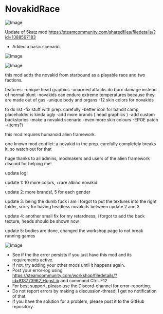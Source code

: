 # NovakidRace

![Image](https://i.imgur.com/buuPQel.png)

Update of 5katz mod
https://steamcommunity.com/sharedfiles/filedetails/?id=1088597183

- Added a basic scenario.

![Image](https://i.imgur.com/pufA0kM.png)

	
![Image](https://i.imgur.com/Z4GOv8H.png)


this mod adds the novakid from starbound as a playable race and two factions.

features:
-unique head graphics
-unarmed attacks do burn damage instead of normal blunt
-novakids can endure extreme temperatures because they are made out of gas
-unique body and organs
-12 skin colors for novakids

to do list
-fix stuff with prep. carefully
-better icon for bandit camp, placeholder is kinda ugly
-add more brands ( head graphics )
-add custom backstories
-make a novakid scenario
-even more skin colours
-EPOE patch
-(items?)


this mod requires humanoid alien framework.

one known mod conflict: a novakid in the prep. carefully completely breaks it, so watch out for that

huge thanks to all admins, modmakers and users of the alien framework discord for helping me!

update log!

update 1: 10 more colors, +rare albino novakid

update 2: more brands!, 5 for each gender

update 3: being the dumb fuck i am i forgot to put the textures into the right folder, sorry for having headless novakids between update 2 and 3


update 4: another small fix for my retardness, i forgot to add the back texture, heads should be shown now

update 5: bodies are done, changed the workshop page to not break running games


![Image](https://i.imgur.com/PwoNOj4.png)



-  See if the the error persists if you just have this mod and its requirements active.
-  If not, try adding your other mods until it happens again.
-  Post your error-log using https://steamcommunity.com/workshop/filedetails/?id=818773962]HugsLib and command Ctrl+F12
-  For best support, please use the Discord-channel for error-reporting.
-  Do not report errors by making a discussion-thread, I get no notification of that.
-  If you have the solution for a problem, please post it to the GitHub repository.




